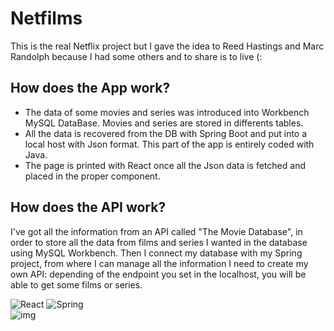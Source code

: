# Netfilms

This is the real Netflix project but I gave the idea to Reed Hastings and Marc Randolph because I had some others and to share is to live (:

## How does the App work?

- The data of some movies and series was introduced into Workbench MySQL DataBase. Movies and series are stored in differents tables.
- All the data is recovered from the DB with Spring Boot and put into a local host with Json format. This part of the app is entirely coded with Java.
- The page is printed with React once all the Json data is fetched and placed in the proper component.

## How does the API work?

I've got all the information from an API called "The Movie Database", in order to store all the data from films and series I wanted in the database using MySQL Workbench.
Then I connect my database with my Spring project, from where I can manage all the information I need to create my own API: depending of the endpoint you set in the localhost, you will be able to get some films or series.

![React](https://img.shields.io/badge/react-%2320232a.svg?style=flat&logo=react&logoColor=%2361DAFB)
![Spring](https://img.shields.io/badge/spring-%236DB33F.svg?style=flat&logo=spring&logoColor=white)
<br>
![img](https://img.shields.io/badge/version-1.0-blue)
